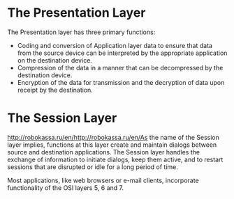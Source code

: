 # The Presentation Layer

The Presentation layer has three primary functions:
* Coding and conversion of Application layer data to ensure that data from the source device can be interpreted by the appropriate application on the destination device.
* Compression of the data in a manner that can be decompressed by the destination device.
* Encryption of the data for transmission and the decryption of data upon receipt by the destination.

# The Session Layer

http://robokassa.ru/en/http://robokassa.ru/en/As the name of the Session layer implies, functions at this layer create and maintain dialogs between source and destination applications. The Session layer handles the exchange of information to initiate dialogs, keep them active, and to restart sessions that are disrupted or idle for a long period of time. 

Most applications, like web browsers or e-mail clients, incorporate functionality of the OSI layers 5, 6 and 7.